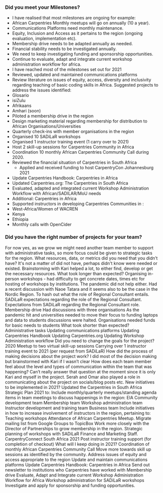 ### Did you meet your Milestones?
- I have realised that most milestones are ongoing for example: 
 - African Carpentries Monthly meetups will go on annually (10 a year). 
 - Communications Platforms need monthly maintenance. 
 - Equity, Inclusion and Access as it pertains to the region (ongoing evaluation, implementation etc).
 - Membership drive needs to be adapted annually as needed. 
 - Financial stability needs to be investigated annually. 
 - We need to keep investigating funding and sponsorship opportunities.
 - Continue to evaluate, adapt and integrate current workshop administration workflow for africa. 
- I have reached most of the milestones set out for 2021
 - Reviewed, updated and maintained communications platforms
 - Review literature on issues of equity, access, diversity and inclusivity regarding teaching of basic coding skills in Africa. Suggested projects to address the issues identified:
  - Glosario
   - isiZulu
   - Afrikaans
   - Amhari (soon)
 - Piloted a membership drive in the region
  - Design marketing material regarding membership for distribution to African Organisations/Universities
  - Quarterly check-ins with member organisations in the region
 - Organised 10 SADiLaR workshops
 - Organised 1 instructor training event (1 carry over to 2021)
 - Host 2 skill-up sessions for Carpentries Community in Africa
 - Coordination 10 monthly African Carpentries Community Call during 2020.
 - Reviewed the financial situation of Carpentries in South Africa
   - Applied and received funding to host CarpentryCon Johannesburg 2021
 - Update Carpentries Handbook: Carpentries in Africa
 - Updated Carpentries.org: The Carpentries in South Africa
 - Evaluated, adapted and integrated current Workshop Administration Workflow with African/SADILAR/MoU needs
 - Additional: Carpentries in Africa
  - Supported instructors in developing Carpentries Communities in :
   - West-Africa/Women of WACREN
   - Kenya
   - Ethiopia
 - Monthly calls with OpenCider 
### Did you have the right number of projects for your team?
For now yes, as we grow we might need another team member to support with administrative tasks, so more focus could be given to strategic tasks for the region. 
What resources, data, or metrics did you need that you didn’t have? 
It's not a matter of did not have, perhaps didn't know were needed or existed. Brainstorming with Kari helped a lot, to either find, develop or get the necessary resources.
What took longer than expected?
Organising in-person workshops - had difficulty to get concrete dates, times etc for hosting of workshops by institutions. The pandemic did not help either. Had a recent discussion with Naoe Tatara and it seems also to be the case in the Nordic Region. 
To hash out what the role of Regional Consultant entails.
SADiLaR expectations regarding the role of the Regional Consultant.
Expectations from SADiLaR regarding the Regional Consultant role. 
Membership drive
Had discussions with three organisations
As the pandemic hit and universities needed to move their focus to funding laptops and data to students discussions were halted. 
Organisations needed funds for basic needs to students
What took shorter than expected?
Administrative tasks
Updating communications platforms
Updating Carpentries Handbook
Updating Carpentries.org
Updating Workshop Administration workflow
Did you need to change the goals for the project?
2020 Meetup to two virtual skill-up sessions
Carrying over 1 instructor training event to 2021 (per request from SADiLaR)
How did the process of making decisions about the project work?
I did most of the decision making but brainstormed with Kari if I wasn’t clear
How does each team member feel about the level and types of communication within the team that was happening?
Can’t really answer that question at the moment since it is only Kari and myself in the project. 
Serah and Omar also played a role in communicating about the project on socials/blog posts etc. 
New initiatives to be implemented in 2021?
Updated the Carpentries in South Africa Strategic Plan 2021 to:
Include monthly/quarterly meetups/standing agenda items in team meetings to discuss happenings in the region:
EIA
Community development team
Membership team
Workshop administration team
Instructor development and training team
Business team
Include initiatives in how to increase involvement of instructors in the region, pertaining to:
Teaching workshops
Attendance of African Carpentries Meetup.
Migrate mailing list from Google Groups to TopicBox 
Work more closely with the Director of Partnerships to grow membership in the region. 
Strategic planning of workshops with SADiLaR Finance and Marketing Staff. 
CarpentryConnect South Africa 2021
Post instructor training support (for completion of checkout)
What will I keep doing in 2021?
 Coordination of monthly African Carpentries Community Call
Move more towards skill up sessions as identified by the community.
Address issues of equity and access appropriate to the region 
Update and maintain communications platforms
Update Carpentries Handbook: Carpentries in Africa
Send out newsletter to institutions who Carpentries have worked with
Membership drive
Evaluate, Adapt and Integrate current Workshop Administration Workflow for Africa
Workshop administration for SADiLaR workshops
Investigate and apply for sponsorship and funding opportunities.
